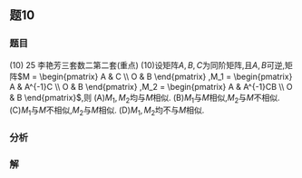 ## 题10
### 题目
(10) 25 李艳芳三套数二第二套(重点) 
(10)设矩阵$A,B,C$为同阶矩阵,且$A,B$可逆,矩阵$M = \begin{pmatrix} A & C \\ O & B \end{pmatrix} ,M_1 = \begin{pmatrix} A & A^{-1}C \\ O & B \end{pmatrix} ,M_2 = \begin{pmatrix} A & A^{-1}CB \\ O & B \end{pmatrix}$,则
(A)$M_1,M_2$均与$M$相似. (B)$M_1$与$M$相似,$M_2$与$M$不相似.
(C)$M_1$与$M$不相似,$M_2$与$M$相似. (D)$M_1,M_2$均不与$M$相似.
### 分析

### 解